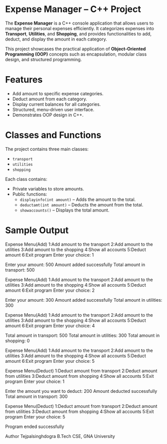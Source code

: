 # Expense Manager – C++ Project

The **Expense Manager** is a C++ console application that allows users to manage their personal expenses efficiently. It categorizes expenses into **Transport**, **Utilities**, and **Shopping**, and provides functionalities to add, deduct, and display the amount in each category.

This project showcases the practical application of **Object-Oriented Programming (OOP)** concepts such as encapsulation, modular class design, and structured programming.

# Features

- Add amount to specific expense categories.
- Deduct amount from each category.
- Display current balances for all categories.
- Structured, menu-driven user interface.
- Demonstrates OOP design in C++.

# Classes and Functions

The project contains three main classes:
- `transport`
- `utilities`
- `shopping`

Each class contains:
- Private variables to store amounts.
- Public functions:
  - `displayinfo(int amount)` – Adds the amount to the total.
  - `deductamt(int amount)` – Deducts the amount from the total.
  - `showaccounts()` – Displays the total amount.

# Sample Output
Expense Menu(Add)
1:Add amount to the transport
2:Add amount to the utilities
3:Add amount to the shopping
4:Show all accounts
5:Deduct amount
6:Exit program
Enter your choice: 1

Enter your amount: 500
Amount added successfully
Total amount in transport: 500

Expense Menu(Add)
1:Add amount to the transport
2:Add amount to the utilities
3:Add amount to the shopping
4:Show all accounts
5:Deduct amount
6:Exit program
Enter your choice: 2

Enter your amount: 300
Amount added successfully
Total amount in utilities: 300

Expense Menu(Add)
1:Add amount to the transport
2:Add amount to the utilities
3:Add amount to the shopping
4:Show all accounts
5:Deduct amount
6:Exit program
Enter your choice: 4

Total amount in transport: 500
Total amount in utilities: 300
Total amount in shopping: 0

Expense Menu(Add)
1:Add amount to the transport
2:Add amount to the utilities
3:Add amount to the shopping
4:Show all accounts
5:Deduct amount
6:Exit program
Enter your choice: 5

Expense Menu(Deduct)
1:Deduct amount from transport
2:Deduct amount from utilities
3:Deduct amount from shopping
4:Show all accounts
5:Exit program
Enter your choice: 1

Enter the amount you want to deduct: 200
Amount deducted successfully
Total amount in transport: 300

Expense Menu(Deduct)
1:Deduct amount from transport
2:Deduct amount from utilities
3:Deduct amount from shopping
4:Show all accounts
5:Exit program
Enter your choice: 5

Program ended successfully

Author
Tejpalsinghdogra
B.Tech CSE, GNA University
